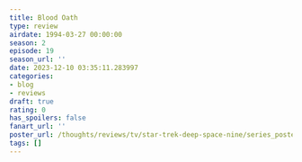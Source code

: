 ```yaml
---
title: Blood Oath
type: review
airdate: 1994-03-27 00:00:00
season: 2
episode: 19
season_url: ''
date: 2023-12-10 03:35:11.283997
categories:
- blog
- reviews
draft: true
rating: 0
has_spoilers: false
fanart_url: ''
poster_url: /thoughts/reviews/tv/star-trek-deep-space-nine/series_poster.jpg
tags: []
---
```


